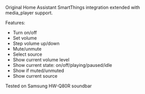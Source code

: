 Original Home Assistant SmartThings integration extended with media_player support.

Features:
- Turn on/off 
- Set volume
- Step volume up/down
- Mute/unmute
- Select source
- Show current volume level
- Show current state: on/off/playing/paused/idle
- Show if muted/unmuted
- Show current source

Tested on Samsung HW-Q80R soundbar
